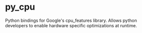 # py_cpu
Python bindings for Google's cpu_features library. Allows python developers to enable hardware specific optimizations at runtime.
